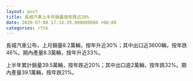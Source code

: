 ```yaml
---
layout: post
title: 長城汽車上半年銷量按年跌近20%
date: 2020-07-08 17:14:29.000000000 +08:00
categories: rthk
---
```


長城汽車公布，上月銷量8.2萬輛，按年升近30%；其中出口近3600輛，按年跌46%。期內產量8.3萬輛，按年升近33%。

上半年累計銷量39.5萬輛，按年跌近20%；其中出口逾2萬輛，按年跌32%。期內產量39.1萬輛，按年跌21%。

